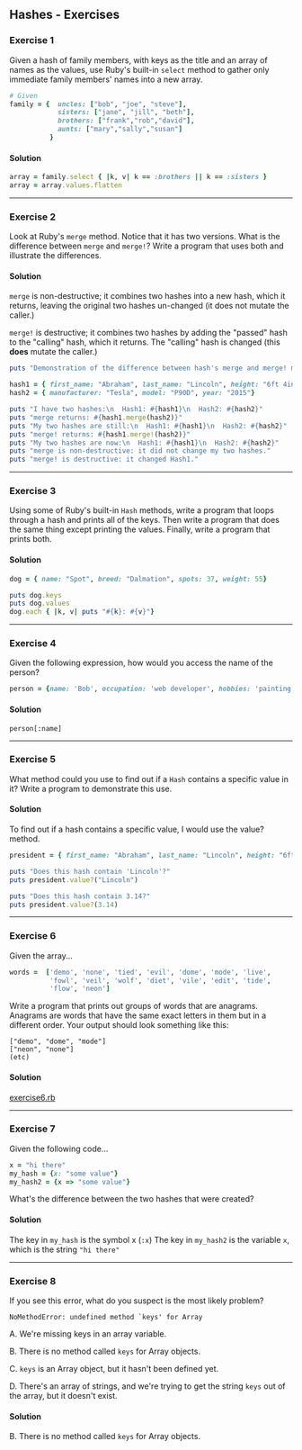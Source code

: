## Hashes - Exercises

### Exercise 1
Given a hash of family members, with keys as the title and an array of names as the values, use Ruby's built-in `select` method to gather only immediate family members' names into a new array.
``` ruby
# Given
family = {  uncles: ["bob", "joe", "steve"],
            sisters: ["jane", "jill", "beth"],
            brothers: ["frank","rob","david"],
            aunts: ["mary","sally","susan"]
          }
```

#### Solution
``` ruby
array = family.select { |k, v| k == :brothers || k == :sisters }
array = array.values.flatten
```

---
### Exercise 2
Look at Ruby's `merge` method. Notice that it has two versions. What is the difference between `merge` and `merge!`? Write a program that uses both and illustrate the differences.

#### Solution
`merge` is non-destructive; it combines two hashes into a new hash, which it returns, leaving the original two hashes un-changed (it does not mutate the caller.)

`merge!` is destructive; it combines two hashes by adding the "passed" hash to the "calling" hash, which it returns. The "calling" hash is changed (this **does** mutate the caller.)

``` ruby
puts "Demonstration of the difference between hash's merge and merge! methods:"

hash1 = { first_name: "Abraham", last_name: "Lincoln", height: "6ft 4in" }
hash2 = { manufacturer: "Tesla", model: "P90D", year: "2015"}

puts "I have two hashes:\n  Hash1: #{hash1}\n  Hash2: #{hash2}"
puts "merge returns: #{hash1.merge(hash2)}"
puts "My two hashes are still:\n  Hash1: #{hash1}\n  Hash2: #{hash2}"
puts "merge! returns: #{hash1.merge!(hash2)}"
puts "My two hashes are now:\n  Hash1: #{hash1}\n  Hash2: #{hash2}"
puts "merge is non-destructive: it did not change my two hashes."
puts "merge! is destructive: it changed Hash1."
```

---
### Exercise 3
Using some of Ruby's built-in `Hash` methods, write a program that loops through a hash and prints all of the keys. Then write a program that does the same thing except printing the values. Finally, write a program that prints both.

#### Solution
``` ruby
dog = { name: "Spot", breed: "Dalmation", spots: 37, weight: 55}

puts dog.keys
puts dog.values
dog.each { |k, v| puts "#{k}: #{v}"}
```

---
### Exercise 4
Given the following expression, how would you access the name of the person?
``` ruby
person = {name: 'Bob', occupation: 'web developer', hobbies: 'painting'}
```

#### Solution
`person[:name]`

---
### Exercise 5
What method could you use to find out if a `Hash` contains a specific value in it? Write a program to demonstrate this use.

#### Solution
To find out if a hash contains a specific value, I would use the value? method.
``` ruby
president = { first_name: "Abraham", last_name: "Lincoln", height: "6ft 4in" }

puts "Does this hash contain 'Lincoln'?"
puts president.value?("Lincoln")

puts "Does this hash contain 3.14?"
puts president.value?(3.14)
```

---
### Exercise 6
Given the array...
``` ruby
words =  ['demo', 'none', 'tied', 'evil', 'dome', 'mode', 'live',
          'fowl', 'veil', 'wolf', 'diet', 'vile', 'edit', 'tide',
          'flow', 'neon']
```
Write a program that prints out groups of words that are anagrams. Anagrams are words that have the same exact letters in them but in a different order. Your output should look something like this:
```
["demo", "dome", "mode"]
["neon", "none"]
(etc)
```

#### Solution
[exercise6.rb](exercise6.rb)

---
### Exercise 7
Given the following code...
``` ruby
x = "hi there"
my_hash = {x: "some value"}
my_hash2 = {x => "some value"}
```
What's the difference between the two hashes that were created?

#### Solution
The key in `my_hash` is the symbol x (`:x`)
The key in `my_hash2` is the variable `x`, which is the string `"hi there"`

---
### Exercise 8
If you see this error, what do you suspect is the most likely problem?
```
NoMethodError: undefined method `keys' for Array
```
A. We're missing keys in an array variable.

B. There is no method called `keys` for Array objects.

C. `keys` is an Array object, but it hasn't been defined yet.

D. There's an array of strings, and we're trying to get the string `keys` out of the array, but it doesn't exist.

#### Solution
B. There is no method called `keys` for Array objects.
